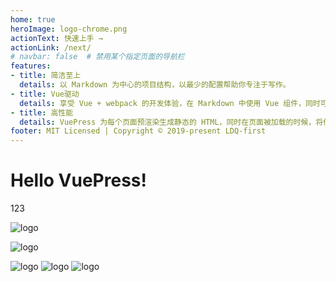 ```yaml
---
home: true
heroImage: logo-chrome.png
actionText: 快速上手 →
actionLink: /next/
# navbar: false  # 禁用某个指定页面的导航栏
features:
- title: 简洁至上
  details: 以 Markdown 为中心的项目结构，以最少的配置帮助你专注于写作。
- title: Vue驱动
  details: 享受 Vue + webpack 的开发体验，在 Markdown 中使用 Vue 组件，同时可以使用 Vue 来开发自定义主题。
- title: 高性能
  details: VuePress 为每个页面预渲染生成静态的 HTML，同时在页面被加载的时候，将作为 SPA 运行。
footer: MIT Licensed | Copyright © 2019-present LDQ-first
---
```




# Hello VuePress!
123

![logo](logo-chrome.png)

![logo](vuepresstest/logo-chrome.png)


<img src="logo-chrome.png" alt="logo">

<img src="vuepresstest/logo-chrome.png" alt="logo">

<img :src="$withBase('logo-chrome.png')" alt="logo">